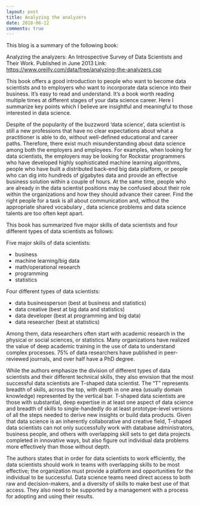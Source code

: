 ```yaml
---
layout: post
title: Analyzing the analyzers
date: 2018-06-12
comments: true
---
```


This blog is a summary of the following book:

Analyzing the analyzers: An Introspective Survey of Data Scientists and Their Work. 
Published in June 2013
Link: https://www.oreilly.com/data/free/analyzing-the-analyzers.csp

This book offers a good introduction to people who want to become data scientists and to employers who want to incorporate data science 
into their business. It’s easy to read and understand. It’s a book worth reading multiple times at different stages of your data science
career. Here I summarize key points which I believe are insightful and 
meaningful to those interested in data science.

Despite of the popularity of the buzzword ‘data science’, data scientist is still a new professions that have no clear expectations about
what a practitioner is able to do, without well-defined educational and career paths. Therefore, there exist much misunderstanding about 
data science among both the employers and employees. For examples, when looking for data scientists, the employers may be looking for 
Rockstar programmers who have developed highly sophisticated machine learning algorithms, people who have built a distributed back-end big
data platform, or people who can dig into hundreds of gigabytes data and provide an effective business solution within a couple of hours.
At the same time, people who are already in the data scientist positions may be confused about their role within the organizations and how
they should advance their career. Find the right people for a task is all about communication and, without the appropriate shared vocabulary
, data science problems and data science talents are too often kept apart.

This book has summarized five major skills of data scientists and four different types of data scientists as follows:

Five major skills of data scientists:
- business
- machine learning/big data
- math/operational research
- programming
- statistics

Four different types of data scientists:
- data businessperson (best at business and statistics)
- data creative (best at big data and statistics)
- data developer (best at programming and big data)
- data researcher (best at statistics)

Among them, data researchers often start with academic research in the physical or social sciences, or statistics. Many organizations 
have realized the value of deep academic training in the use of data to understand complex processes. 75% of data researchers have 
published in peer-reviewed journals, and over half have a PhD degree.

While the authors emphasize the division of different types of data scientists and their different technical skills, they also envision 
that the most successful data scientists are T-shaped data scientist. The “T” represents breadth of skills, across the top, with depth 
in one area (usually domain knowledge) represented by the vertical bar. T-shaped data scientists are those with substantial, deep 
expertise in at least one aspect of data science and breadth of skills to single-handedly do at least prototype-level versions of all the
steps needed to derive new insights or build data products. Given that data science is an inherently collaborative and creative field, 
T-shaped data scientists can not only successfully work with database administrators, business people, and others with overlapping skill
sets to get data projects completed in innovative ways, but also figure out individual data problems more effectively than those without depth.

The authors states that in order for data scientists to work efficiently, the data scientists should work in teams with overlapping skills
to be most effective; the organization must provide a platform and opportunities for the individual to be successful. Data science teams 
need direct access to both raw and decision-makers, and a diversity of skills to make best use of that access. They also need to be supported
by a management with a process for adopting and using their results.
